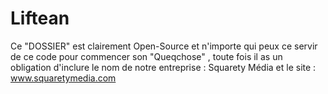 # Liftean
Ce "DOSSIER" est clairement Open-Source et n'importe qui peux ce servir de ce code pour commencer son  "Queqchose" , toute fois il as un obligation d'inclure le nom de notre entreprise : Squarety Média et le site : www.squaretymedia.com
